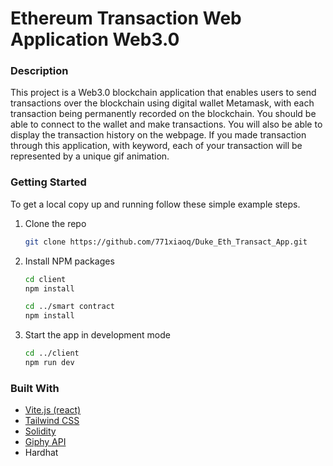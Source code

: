 # Ethereum Transaction Web Application Web3.0

### Description
This project is a Web3.0 blockchain application that enables users to send transactions over the blockchain using digital wallet Metamask, with each transaction being permanently recorded on the blockchain.
You should be able to connect to the wallet and make transactions. You will also be able to display the transaction history on the webpage. If you made transaction through this application, with keyword, each of your transaction will be represented by a unique gif animation.

### Getting Started
To get a local copy up and running follow these simple example steps.

1. Clone the repo
   ```sh
   git clone https://github.com/771xiaoq/Duke_Eth_Transact_App.git
   ```
2. Install NPM packages
   ```sh
   cd client
   npm install

   cd ../smart contract
   npm install
   ```
3. Start the app in development mode 
   ```sh
   cd ../client
   npm run dev
   ```

### Built With
- [Vite.js (react)](https://vitejs.dev/)
- [Tailwind CSS](https://tailwindcss.com/)
- [Solidity](https://soliditylang.org/)
- [Giphy API](https://developers.giphy.com/)
- Hardhat
